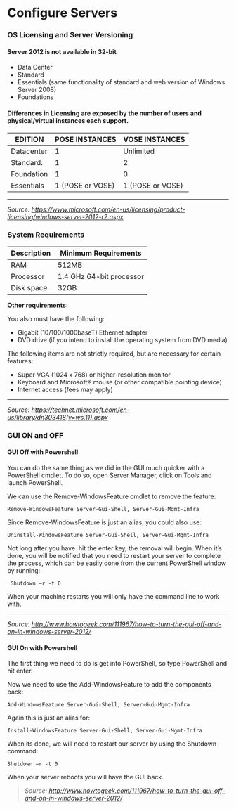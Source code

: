 # Configure Servers

### OS Licensing and Server Versioning

#### Server 2012 is not available in 32-bit
- Data Center
- Standard
- Essentials (same functionality of standard and web version of Windows Server 2008)
- Foundations

#### Differences in Licensing are exposed by the number of users and physical/virtual instances each support.

| EDITION    | POSE INSTANCES   | VOSE INSTANCES   |
| ---------- | ---------------- | ---------------- |
| Datacenter | 1                | Unlimited        |
| Standard.  | 1                | 2                |
| Foundation | 1                | 0                |
| Essentials | 1 (POSE or VOSE) | 1 (POSE or VOSE) |


----
*Source: https://www.microsoft.com/en-us/licensing/product-licensing/windows-server-2012-r2.aspx*


### System Requirements

| Description | Minimum Requirements     |
| ----------- | ------------------------ |
| RAM         | 512MB                    |
| Processor   | 1.4 GHz 64-bit processor |
| Disk space  | 32GB                     |

**Other requirements:**

You also must have the following:

- Gigabit (10/100/1000baseT) Ethernet adapter
- DVD drive (if you intend to install the operating system from DVD media)

The following items are not strictly required, but are necessary for certain features:

- Super VGA (1024 x 768) or higher-resolution monitor
- Keyboard and Microsoft® mouse (or other compatible pointing device)
- Internet access (fees may apply)

----
*Source: https://technet.microsoft.com/en-us/library/dn303418(v=ws.11).aspx*


### GUI ON and OFF

#### GUI Off with Powershell

You can do the same thing as we did in the GUI much quicker with a PowerShell cmdlet. To do so, open Server Manager, click on Tools and launch PowerShell.

We can use the Remove-WindowsFeature cmdlet to remove the feature:

```
Remove-WindowsFeature Server-Gui-Shell, Server-Gui-Mgmt-Infra
```

Since Remove-WindowsFeature is just an alias, you could also use:

```
Uninstall-WindowsFeature Server-Gui-Shell, Server-Gui-Mgmt-Infra
```

Not long after you have  hit the enter key, the removal will begin. When it’s done, you will be notified that you need to restart your server to complete the process, which can be easily done from the current PowerShell window by running:

```
 Shutdown –r -t 0
```

When your machine restarts you will only have the command line to work with.

----
*Source: http://www.howtogeek.com/111967/how-to-turn-the-gui-off-and-on-in-windows-server-2012/*

#### GUI On with Powershell

The first thing we need to do is get into PowerShell, so type PowerShell and hit enter.

Now we need to use the Add-WindowsFeature to add the components  back:

```
Add-WindowsFeature Server-Gui-Shell, Server-Gui-Mgmt-Infra
```

Again this is just an alias for:

```
Install-WindowsFeature Server-Gui-Shell, Server-Gui-Mgmt-Infra
```

When its done, we will need to restart our server by using the Shutdown command:

```
Shutdown –r -t 0
```

When your server reboots you will have the GUI back.

>*Source: http://www.howtogeek.com/111967/how-to-turn-the-gui-off-and-on-in-windows-server-2012/*

